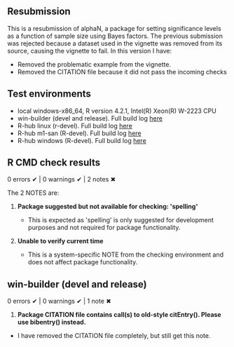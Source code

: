 ## Resubmission
This is a resubmission of alphaN, a package for setting significance levels as a function of sample size using Bayes factors. The previous submission was rejected because a dataset used in the vignette was removed from its source, causing the vignette to fail. In this version I have:

* Removed the problematic example from the vignette. 
* Removed the CITATION file because it did not pass the incoming checks 

## Test environments
- local windows-x86_64, R version 4.2.1, Intel(R) Xeon(R) W-2223 CPU 
- win-builder (devel and release). Full build log [here](https://win-builder.r-project.org/w1T42QsZTysx/)
- R-hub linux (r-devel). Full build log [here](https://github.com/jespernwulff/alphaN/actions/runs/16252758236)
- R-hub m1-san (R-devel). Full build log [here](https://github.com/jespernwulff/alphaN/actions/runs/16252758236)
- R-hub windows (R-devel). Full build log [here](https://github.com/jespernwulff/alphaN/actions/runs/16252758236)

## R CMD check results
0 errors ✔ | 0 warnings ✔ | 2 notes ✖

The 2 NOTES are:

1. **Package suggested but not available for checking: 'spelling'**
   - This is expected as 'spelling' is only suggested for development purposes and not required for package functionality.

2. **Unable to verify current time**
   - This is a system-specific NOTE from the checking environment and does not affect package functionality.
   
## win-builder (devel and release)
0 errors ✔ | 0 warnings ✔ | 1 note ✖

1. **Package CITATION file contains call(s) to old-style citEntry().  Please use bibentry() instead.**
  - I have removed the CITATION file completely, but still get this note. 

